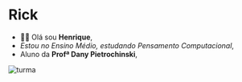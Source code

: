 # Rick
- 👨‍🎓 Olá sou __Henrique__,
- _Estou no Ensino Médio, estudando Pensamento Computacional_,
- Aluno da __Profª Dany Pietrochinski__,

![turma](https://tenor.com/pt-BR/view/phones-technology-teacher-what-wtf-gif-9189966)
